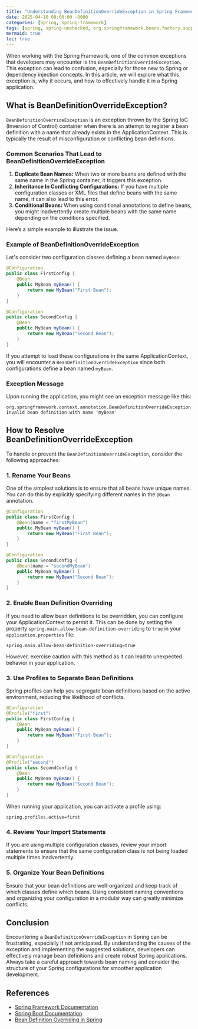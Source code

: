 ```yaml
---
title: "Understanding BeanDefinitionOverrideException in Spring Framework"
date: 2025-04-10 09:00:00 -0000
categories: [Spring, spring-framework]
tags: [spring, spring-unchecked, org.springframework.beans.factory.support]
mermaid: true
toc: true
---
```



When working with the Spring Framework, one of the common exceptions that developers may encounter is the `BeanDefinitionOverrideException`. This exception can lead to confusion, especially for those new to Spring or dependency injection concepts. In this article, we will explore what this exception is, why it occurs, and how to effectively handle it in a Spring application.

## What is BeanDefinitionOverrideException?

`BeanDefinitionOverrideException` is an exception thrown by the Spring IoC (Inversion of Control) container when there is an attempt to register a bean definition with a name that already exists in the ApplicationContext. This is typically the result of misconfiguration or conflicting bean definitions.

### Common Scenarios That Lead to BeanDefinitionOverrideException

1. **Duplicate Bean Names:** When two or more beans are defined with the same name in the Spring container, it triggers this exception.
2. **Inheritance In Conflicting Configurations:** If you have multiple configuration classes or XML files that define beans with the same name, it can also lead to this error.
3. **Conditional Beans:** When using conditional annotations to define beans, you might inadvertently create multiple beans with the same name depending on the conditions specified.

Here’s a simple example to illustrate the issue.

### Example of BeanDefinitionOverrideException

Let's consider two configuration classes defining a bean named `myBean`:

```java
@Configuration
public class FirstConfig {
    @Bean
    public MyBean myBean() {
        return new MyBean("First Bean");
    }
}

@Configuration
public class SecondConfig {
    @Bean
    public MyBean myBean() {
        return new MyBean("Second Bean");
    }
}
```

If you attempt to load these configurations in the same ApplicationContext, you will encounter a `BeanDefinitionOverrideException` since both configurations define a bean named `myBean`.

### Exception Message

Upon running the application, you might see an exception message like this:

```
org.springframework.context.annotation.BeanDefinitionOverrideException: Invalid bean definition with name 'myBean'
```

## How to Resolve BeanDefinitionOverrideException

To handle or prevent the `BeanDefinitionOverrideException`, consider the following approaches:

### 1. Rename Your Beans

One of the simplest solutions is to ensure that all beans have unique names. You can do this by explicitly specifying different names in the `@Bean` annotation.

```java
@Configuration
public class FirstConfig {
    @Bean(name = "firstMyBean")
    public MyBean myBean() {
        return new MyBean("First Bean");
    }
}

@Configuration
public class SecondConfig {
    @Bean(name = "secondMyBean")
    public MyBean myBean() {
        return new MyBean("Second Bean");
    }
}
```

### 2. Enable Bean Definition Overriding

If you need to allow bean definitions to be overridden, you can configure your ApplicationContext to permit it. This can be done by setting the property `spring.main.allow-bean-definition-overriding` to `true` in your `application.properties` file:

```properties
spring.main.allow-bean-definition-overriding=true
```

However, exercise caution with this method as it can lead to unexpected behavior in your application.

### 3. Use Profiles to Separate Bean Definitions

Spring profiles can help you segregate bean definitions based on the active environment, reducing the likelihood of conflicts.

```java
@Configuration
@Profile("first")
public class FirstConfig {
    @Bean
    public MyBean myBean() {
        return new MyBean("First Bean");
    }
}

@Configuration
@Profile("second")
public class SecondConfig {
    @Bean
    public MyBean myBean() {
        return new MyBean("Second Bean");
    }
}
```

When running your application, you can activate a profile using:

```properties
spring.profiles.active=first
```

### 4. Review Your Import Statements

If you are using multiple configuration classes, review your import statements to ensure that the same configuration class is not being loaded multiple times inadvertently.

### 5. Organize Your Bean Definitions

Ensure that your bean definitions are well-organized and keep track of which classes define which beans. Using consistent naming conventions and organizing your configuration in a modular way can greatly minimize conflicts.

## Conclusion

Encountering a `BeanDefinitionOverrideException` in Spring can be frustrating, especially if not anticipated. By understanding the causes of the exception and implementing the suggested solutions, developers can effectively manage bean definitions and create robust Spring applications. Always take a careful approach towards bean naming and consider the structure of your Spring configurations for smoother application development.

## References

- [Spring Framework Documentation](https://docs.spring.io/spring-framework/docs/current/reference/html/)
- [Spring Boot Documentation](https://docs.spring.io/spring-boot/docs/current/reference/html/)
- [Bean Definition Overriding in Spring](https://www.baeldung.com/spring-bean-definition-overriding)